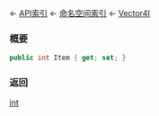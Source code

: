 ← [API索引](Api-Index) ← [命名空间索引](Namespace-Index) ← [Vector4I](VRageMath.Vector4I)

### 概要

```csharp
public int Item { get; set; }
```

### 返回

[int](https://docs.microsoft.com/en-us/dotnet/api/System.Int32?view=netframework-4.6)


